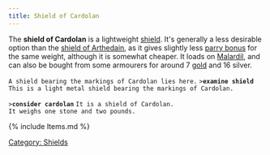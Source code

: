 ```yaml
---
title: Shield of Cardolan
---
```


The **shield of Cardolan** is a lightweight [shield](shield "wikilink").
It's generally a less desirable option than the [shield of
Arthedain](shield_of_Arthedain "wikilink"), as it gives slightly less
[parry bonus](parry_bonus "wikilink") for the same weight, although it
is somewhat cheaper. It loads on [Malardil](Malardil "wikilink"), and
can also be bought from some armourers for around 7
[gold](gold "wikilink") and 16 silver.

`A shield bearing the markings of Cardolan lies here.`
`>`**`examine shield`**
`This is a light metal shield bearing the markings of Cardolan.`

`>`**`consider cardolan`**
`It is a shield of Cardolan.`
`It weighs one stone and two pounds.`

{% include Items.md %}

[Category: Shields](Category:_Shields "wikilink")